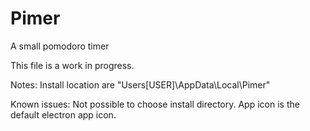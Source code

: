 # Pimer
A small pomodoro timer

This file is a work in progress.

Notes:
Install location are "Users\[USER]\AppData\Local\Pimer"

Known issues:
Not possible to choose install directory.
App icon is the default electron app icon.
